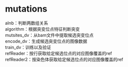 # mutations
aInb：判断两数组关系  
algorithm：根据突变位点特征判断突变  
mutsites_dv：从bam文件中提取候选突变位点  
encode_dv：生成候选突变位点的图像数据  
train_dv：训练以及验证  
refReader：按行获取给定候选位点的对应图像覆盖的ref  
refReader2：按染色体获取给定候选位点的对应图像覆盖的ref
